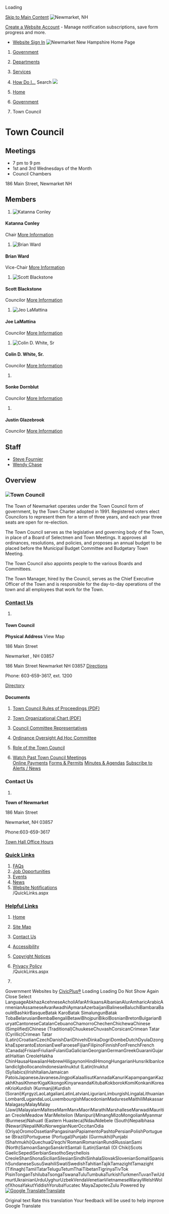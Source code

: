  

Loading

  [Skip to Main Content](#cc5f8c90dc-b4cb-431b-90ee-10648f8df655)   ![Newmarket, NH](https://www.newmarketnh.gov/ImageRepository/Document?documentID=27)  

 [Create a Website Account](/MyAccount/ProfileCreate)  - Manage notification subscriptions, save form progress and more.    

 *  [Website Sign In](/MyAccount) 
  ![Newmarket New Hampshire Home Page](https://www.newmarketnh.gov/ImageRepository/Document?documentID=72)  

 1.  [Government](/27/Government) 
 1.  [Departments](/31/Departments) 
 1.  [Services](/101/Services) 
 1.  [How Do I...](/9/How-Do-I) 
 Search  ![](https://www.newmarketnh.gov/ImageRepository/Document?documentID=69)  

 1.  [Home](/) 
 1.  [Government](/27/Government) 
 1. Town Council

# Town Council

## Meetings

 * 7 pm to 9 pm
 * 1st and 3rd Wednesdays of the Month
 * Council Chambers  

186 Main Street, Newmarket NH

## Members

 1.  ![Katanna Conley](https://www.newmarketnh.gov/ImageRepository/Document?documentID=610)    

#### Katanna Conley   

 Chair  [More Information](/directory.aspx?eid=61)     

 1.  ![Brian Ward](https://www.newmarketnh.gov/ImageRepository/Document?documentID=612)    

#### Brian Ward   

 Vice-Chair  [More Information](/directory.aspx?eid=43)     

 1.  ![Scott Blackstone](https://www.newmarketnh.gov/ImageRepository/Document?documentID=609)    

#### Scott Blackstone   

 Councilor  [More Information](/directory.aspx?eid=57)     

 1.  ![Jeo LaMattina](https://www.newmarketnh.gov/ImageRepository/Document?documentID=614)    

#### Joe LaMattina   

 Councilor  [More Information](/directory.aspx?eid=67)     

 1.  ![Colin D. White, Sr](https://www.newmarketnh.gov/ImageRepository/Document?documentID=615)    

#### Colin D. White, Sr.   

 Councilor  [More Information](/directory.aspx?eid=68)     

 1.    

#### Sonke Dornblut   

 Councilor  [More Information](/directory.aspx?eid=69)     

 1.    

#### Justin Glazebrook   

 Councilor  [More Information](/directory.aspx?eid=70)     

## Staff

 *  [Steve Fournier](/Directory.aspx?EID=11) 
 *  [Wendy Chase](/Directory.aspx?EID=12) 

## Overview

###  ![Town Council](https://www.newmarketnh.gov/ImageRepository/Document?documentId=296) 

The Town of Newmarket operates under the Town Council form of government, by the Town Charter adopted in 1991. Registered voters elect Councilors to represent them for a term of three years, and each year three seats are open for re-election.

The Town Council serves as the legislative and governing body of the Town, in place of a Board of Selectmen and Town Meetings. It approves all ordinances, resolutions, and policies, and proposes an annual budget to be placed before the Municipal Budget Committee and Budgetary Town Meeting.

The Town Council also appoints people to the various Boards and Committees.

The Town Manager, hired by the Council, serves as the Chief Executive Officer of the Town and is responsible for the day-to-day operations of the town and all employees that work for the Town.

###  [Contact Us](/Directory.aspx) 

 1.    

#### Town Council   

  __Physical Address__ View Map   

 186 Main Street    

 Newmarket , NH 03857    

 186 Main Street Newmarket NH 03857  [Directions](https://www.google.com/maps/place/186+Main+Street++Newmarket+NH+03857)     

 Phone: 603-659-3617, ext. 1200    

  [Directory](/directory.aspx?did=11)     

#### Documents

 1.  [Town Council Rules of Proceedings (PDF)](/DocumentCenter/View/314/Town-Council-Rules-of-Proceedings-PDF) 
 1.  [Town Organizational Chart (PDF)](/DocumentCenter/View/315/Town-Organizational-Chart-PDF) 

 1.   [Council Committee Representatives](/211/Council-Committee-Representatives)  
 1.   [Ordinance Oversight Ad Hoc Committee](/212/Ordinance-Oversight-Ad-Hoc-Committee)  
 1.   [Role of the Town Council](/213/Role-of-the-Town-Council)  
 1.   [Watch Past Town Council Meetings](/231/LIVE-Meetings-On-Demand-Video)  
  [Online Payments](/391/Pay-My-Bill)   [Forms & Permits](/446)   [Minutes & Agendas](https://newmarketnh.portal.civicclerk.com/)   [Subscribe to Alerts / News](/464/Subscribe-to-Alerts-News)  

### Contact Us

 1.    

 __Town of Newmarket__    

186 Main Street   

Newmarket, NH 03857   

Phone:603-659-3617   

 [Town Hall Office Hours](/)    

###  [Quick Links](/QuickLinks.aspx?CID=15) 

 1.  [FAQs](/FAQ.aspx)  
 1.  [Job Opportunities](https://www.newmarketnh.gov/Jobs.aspx)  
 1.  [Events](https://www.newmarketnh.gov/calendar.aspx?CID=14,22)  
 1.  [News](/CivicAlerts.aspx)  
 1.  [Website Notifications](/list.aspx)  
 /QuickLinks.aspx 

###  [Helpful Links](/QuickLinks.aspx?CID=16) 

 1.  [Home](/)  
 1.  [Site Map](/sitemap)  
 1.  [Contact Us](/directory.aspx)  
 1.  [Accessibility](/accessibility)  
 1.  [Copyright Notices](/copyright)  
 1.  [Privacy Policy](/site/privacy)  
 /QuickLinks.aspx 

 1.    

 Government Websites by [CivicPlus®](https://connect.civicplus.com/referral)  Loading Loading Do Not Show Again Close Select LanguageAbkhazAcehneseAcholiAfarAfrikaansAlbanianAlurAmharicArabicArmenianAssameseAvarAwadhiAymaraAzerbaijaniBalineseBaluchiBambaraBaouléBashkirBasqueBatak KaroBatak SimalungunBatak TobaBelarusianBembaBengaliBetawiBhojpuriBikolBosnianBretonBulgarianBuryatCantoneseCatalanCebuanoChamorroChechenChichewaChinese (Simplified)Chinese (Traditional)ChuukeseChuvashCorsicanCrimean Tatar (Cyrillic)Crimean Tatar (Latin)CroatianCzechDanishDariDhivehiDinkaDogriDombeDutchDyulaDzongkhaEsperantoEstonianEweFaroeseFijianFilipinoFinnishFonFrenchFrench (Canada)FrisianFriulianFulaniGaGalicianGeorgianGermanGreekGuaraniGujaratiHaitian CreoleHakha ChinHausaHawaiianHebrewHiligaynonHindiHmongHungarianHunsrikIbanIcelandicIgboIlocanoIndonesianInuktut (Latin)Inuktut (Syllabics)IrishItalianJamaican PatoisJapaneseJavaneseJingpoKalaallisutKannadaKanuriKapampanganKazakhKhasiKhmerKigaKikongoKinyarwandaKitubaKokborokKomiKonkaniKoreanKrioKurdish (Kurmanji)Kurdish (Sorani)KyrgyzLaoLatgalianLatinLatvianLigurianLimburgishLingalaLithuanianLombardLugandaLuoLuxembourgishMacedonianMadureseMaithiliMakassarMalagasyMalayMalay (Jawi)MalayalamMalteseMamManxMaoriMarathiMarshalleseMarwadiMauritian CreoleMeadow MariMeiteilon (Manipuri)MinangMizoMongolianMyanmar (Burmese)Nahuatl (Eastern Huasteca)NdauNdebele (South)Nepalbhasa (Newari)NepaliNKoNorwegianNuerOccitanOdia (Oriya)OromoOssetianPangasinanPapiamentoPashtoPersianPolishPortuguese (Brazil)Portuguese (Portugal)Punjabi (Gurmukhi)Punjabi (Shahmukhi)QuechuaQʼeqchiʼRomaniRomanianRundiRussianSami (North)SamoanSangoSanskritSantali (Latin)Santali (Ol Chiki)Scots GaelicSepediSerbianSesothoSeychellois CreoleShanShonaSicilianSilesianSindhiSinhalaSlovakSlovenianSomaliSpanishSundaneseSusuSwahiliSwatiSwedishTahitianTajikTamazightTamazight (Tifinagh)TamilTatarTeluguTetumThaiTibetanTigrinyaTivTok PisinTonganTshilubaTsongaTswanaTuluTumbukaTurkishTurkmenTuvanTwiUdmurtUkrainianUrduUyghurUzbekVendaVenetianVietnameseWarayWelshWolofXhosaYakutYiddishYorubaYucatec MayaZapotecZulu Powered by  [![Google Translate](https://www.gstatic.com/images/branding/googlelogo/1x/googlelogo_color_42x16dp.png)Translate](https://translate.google.com)  

 Original text Rate this translation Your feedback will be used to help improve Google Translate 